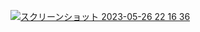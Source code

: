 [![スクリーンショット 2023-05-26 22 16 36](https://github.com/KonPay08/sense-of-touch/assets/84298892/b6470830-e7b9-45ad-aae7-1a1bd53b1760)](https://sense-of-touch.vercel.app/)
